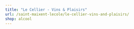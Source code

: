 ```yaml
---
title: "Le Cellier - Vins & Plaisirs"
url: /saint-maixent-lecole/le-cellier-vins-and-plaisirs/
shop: alcool
---
```

